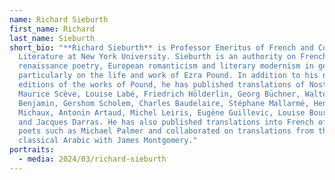 ```yaml
---
name: Richard Sieburth
first_name: Richard
last_name: Sieburth
short_bio: "**Richard Sieburth** is Professor Emeritus of French and Comparative
  Literature at New York University. Sieburth is an authority on French
  renaissance poetry, European romanticism and literary modernism in general,
  particularly on the life and work of Ezra Pound. In addition to his numerous
  editions of the works of Pound, he has published translations of Nostradamus,
  Maurice Scève, Louise Labé, Friedrich Hölderlin, Georg Büchner, Walter
  Benjamin, Gershom Scholem, Charles Baudelaire, Stéphane Mallarmé, Henri
  Michaux, Antonin Artaud, Michel Leiris, Eugène Guillevic, Louise Bourgeois,
  and Jacques Darras. He has also published translations into French of American
  poets such as Michael Palmer and collaborated on translations from the
  classical Arabic with James Montgomery."
portraits:
  - media: 2024/03/richard-sieburth
---
```

